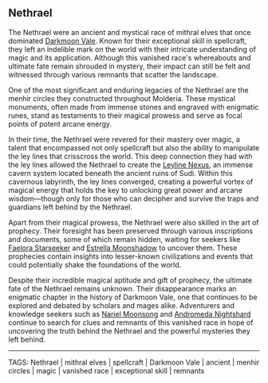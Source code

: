 ## Nethrael

The Nethrael were an ancient and mystical race of mithral elves that once dominated [Darkmoon Vale](Darkmoon%20Vale.md). Known for their exceptional skill in spellcraft, they left an indelible mark on the world with their intricate understanding of magic and its application. Although this vanished race's whereabouts and ultimate fate remain shrouded in mystery, their impact can still be felt and witnessed through various remnants that scatter the landscape.

One of the most significant and enduring legacies of the Nethrael are the menhir circles they constructed throughout Molderia. These mystical monuments, often made from immense stones and engraved with enigmatic runes, stand as testaments to their magical prowess and serve as focal points of potent arcane energy.

In their time, the Nethrael were revered for their mastery over magic, a talent that encompassed not only spellcraft but also the ability to manipulate the ley lines that crisscross the world. This deep connection they had with the ley lines allowed the Nethrael to create the [Leyline Nexus](Leyline%20Nexus.md), an immense cavern system located beneath the ancient ruins of Sudi. Within this cavernous labyrinth, the ley lines converged, creating a powerful vortex of magical energy that holds the key to unlocking great power and arcane wisdom—though only for those who can decipher and survive the traps and guardians left behind by the Nethrael.

Apart from their magical prowess, the Nethrael were also skilled in the art of prophecy. Their foresight has been preserved through various inscriptions and documents, some of which remain hidden, waiting for seekers like [Faelora Starseeker](Faelora%20Starseeker.md) and [Estrella Moonshadow](Estrella%20Moonshadow.md) to uncover them. These prophecies contain insights into lesser-known civilizations and events that could potentially shake the foundations of the world.

Despite their incredible magical aptitude and gift of prophecy, the ultimate fate of the Nethrael remains unknown. Their disappearance marks an enigmatic chapter in the history of Darkmoon Vale, one that continues to be explored and debated by scholars and mages alike. Adventurers and knowledge seekers such as [Nariel Moonsong](Nariel%20Moonsong.md) and [Andromeda Nightshard](Andromeda%20Nightshard.md) continue to search for clues and remnants of this vanished race in hope of uncovering the truth behind the Nethrael and the powerful mysteries they left behind.

---
TAGS: Nethrael | mithral elves | spellcraft | Darkmoon Vale | ancient | menhir circles | magic | vanished race | exceptional skill | remnants

